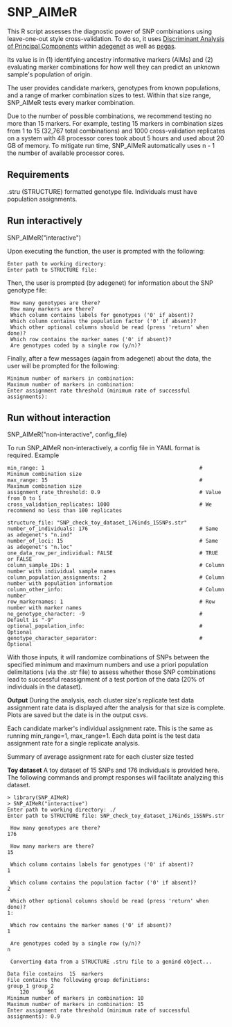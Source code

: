 # SNP_AIMeR
This R script assesses the diagnostic power of SNP combinations using leave-one-out style cross-validation. To do so, it uses [Discriminant Analysis of Principal Components](https://bmcgenomdata.biomedcentral.com/articles/10.1186/1471-2156-11-94) within [adegenet](https://github.com/thibautjombart/adegenet) as well as [pegas](https://github.com/emmanuelparadis/pegas). 

Its value is in (1) identifying ancestry informative markers (AIMs) and (2) evaluating marker combinations for how well they can predict an unknown sample's population of origin. 

The user provides candidate markers, genotypes from known populations, and a range of marker combination sizes to test. Within that size range, SNP_AIMeR tests every marker combination.

Due to the number of possible combinations, we recommend testing no more than 15 markers. For example, testing 15 markers in combination sizes from 1 to 15 (32,767 total combinations) and 1000 cross-validation replicates on a system with 48 processor cores took about 5 hours and used about 20 GB of memory. To mitigate run time, SNP_AIMeR automatically uses n - 1 the number of available processor cores. 


## Requirements
.stru (STRUCTURE) formatted genotype file. Individuals must have population assignments.


## Run interactively
SNP_AIMeR("interactive")

Upon executing the function, the user is prompted with the following:
```
Enter path to working directory: 
Enter path to STRUCTURE file: 
```
Then, the user is prompted (by adegenet) for information about the SNP genotype file:
```
 How many genotypes are there? 
 How many markers are there? 
 Which column contains labels for genotypes ('0' if absent)? 
 Which column contains the population factor ('0' if absent)? 
 Which other optional columns should be read (press 'return' when done)? 
 Which row contains the marker names ('0' if absent)? 
 Are genotypes coded by a single row (y/n)? 
```
Finally, after a few messages (again from adegenet) about the data, the user will be prompted for the following:
```
Minimum number of markers in combination:
Maximum number of markers in combination: 
Enter assignment rate threshold (minimum rate of successful assignments): 
```

## Run without interaction
SNP_AIMeR("non-interactive", config_file)

To run SNP_AIMeR non-interactively, a config file in YAML format is required. Example <here>
```
min_range: 1                                                  # Minimum combination size
max_range: 15                                                 # Maximum combination size
assignment_rate_threshold: 0.9                                # Value from 0 to 1
cross_validation_replicates: 1000                             # We recommend no less than 100 replicates

structure_file: "SNP_check_toy_dataset_176inds_15SNPs.str"
number_of_individuals: 176                                    # Same as adegenet's "n.ind"
number_of_loci: 15                                            # Same as adegenet's "n.loc"
one_data_row_per_individual: FALSE                            # TRUE or FALSE
column_sample_IDs: 1                                          # Column number with individual sample names
column_population_assignments: 2                              # Column number with population information
column_other_info:                                            # Column number
row_markernames: 1                                            # Row number with marker names
no_genotype_character: -9                                     # Default is "-9"
optional_population_info:                                     # Optional
genotype_character_separator:                                 # Optional
```

With those inputs, it will randomize combinations of SNPs between the specified minimum and maximum numbers and use a priori population delimitations (via the .str file) to assess whether those SNP combinations lead to successful reassignment of a test portion of the data (20% of individuals in the dataset). 

**Output**
During the analysis, each cluster size's replicate test data assignment rate data is displayed after the analysis for that size is complete. Plots are saved but the date is in the output csvs.


Each candidate marker's individual assignment rate. This is the same as running min_range=1, max_range=1. Each data point is the test data assignment rate for a single replicate analysis.

Summary of average assignment rate for each cluster size tested


**Toy dataset**
A toy dataset of 15 SNPs and 176 individuals is provided here. The following commands and prompt responses will facilitate analyzing this dataset.
```
> library(SNP_AIMeR)
> SNP_AIMeR("interactive")
Enter path to working directory: ./
Enter path to STRUCTURE file: SNP_check_toy_dataset_176inds_15SNPs.str

 How many genotypes are there? 
176

 How many markers are there? 
15

 Which column contains labels for genotypes ('0' if absent)? 
1

 Which column contains the population factor ('0' if absent)? 
2

 Which other optional columns should be read (press 'return' when done)? 
1: 

 Which row contains the marker names ('0' if absent)? 
1

 Are genotypes coded by a single row (y/n)? 
n

 Converting data from a STRUCTURE .stru file to a genind object... 

Data file contains  15  markers
File contains the following group definitions:
group_1 group_2 
    120      56 
Minimum number of markers in combination: 10
Maximum number of markers in combination: 15
Enter assignment rate threshold (minimum rate of successful assignments): 0.9







